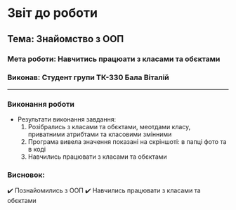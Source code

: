 # Звіт до роботи
## Тема: Знайомство з ООП
### Мета роботи: Навчитись працюати з класами та обєктами
### Виконав: Студент групи ТК-330 Бала Віталій
---
### Виконання роботи
- Результати виконання завдання:
    1. Розібрались з класами та обєктами, меотдами класу, приватними атрибтами та класовими змінними
    2. Програма вивела значення показані на скріншоті: в папці фото та в коді
    3. Навчились працювати з класами та обєктами

### Висновок: 
:heavy_check_mark: Познайомились з ООП
:heavy_check_mark: Навчились працювати з класами та обєктами